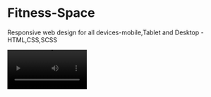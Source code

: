 # Fitness-Space

Responsive web design for all devices-mobile,Tablet and Desktop - HTML,CSS,SCSS

<video src="../Fitness_space.mov" width="180"></video>
